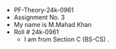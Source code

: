 - PF-Theory-24k-0961
- Assignment No. 3
- My name is M.Mahad Khan
- Roll # 24k-0961
  * I am from Section C (BS-CS) .
